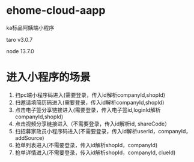 # ehome-cloud-aapp

ka标品阿姨端小程序


taro v3.0.7

node 13.7.0

# 进入小程序的场景
1. 扫pc端小程序码进入(需要登录，传入id解析companyId,shopId)
2. 扫邀请填简历码进入(需要登录，传入id解析companyId,shopId)
3. 点击电子签分享链接进入(需要登录，传入电子签id,loginId解析companyId,shopId)
4. 点击视频分享链接进入（不需要登录，传入id解析id, shareCode）
5. 扫招募家政员小程序码进入(不需要登录，传入id解析userId，companyId，addSource)
6. 抢单列表进入(不需要登录，传入id解析shopId，companyId)
7. 抢单详情进入(不需要登录，传入id解析shopId，companyId, clueId)